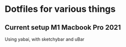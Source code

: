 # Dotfiles for various things
## Current setup M1 Macbook Pro 2021
Using yabai, with sketchybar and uBar
